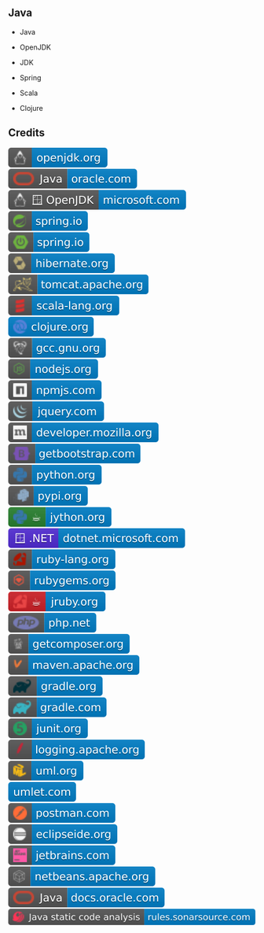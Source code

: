Java
----

- Java

- OpenJDK

- JDK

- Spring

- Scala

- Clojure

Credits
-------
[![image](
Credits/openjdk.org.svg?raw=true)](https://openjdk.org/)  
[![image](
Credits/Java-oracle.com.svg?raw=true)](https://oracle.com/java/)  
[![image](
Credits/OpenJDK-microsoft.com.svg?raw=true)](https://microsoft.com/openjdk/)  
[![image](
Credits/spring.io.svg?raw=true)](https://spring.io/)  
[![image](
Credits/Spring-Boot-spring.io.svg?raw=true)](https://spring.io/projects/spring-boot/)  
[![image](
Credits/hibernate.org.svg?raw=true)](https://hibernate.org/)  
[![image](
Credits/tomcat.apache.org.svg?raw=true)](https://tomcat.apache.org/)  
[![image](
Credits/scala-lang.org.svg?raw=true)](https://scala-lang.org/)  
[![image](
Credits/clojure.org.svg?raw=true)](https://clojure.org/)  
[![image](
Credits/gcc.gnu.org.svg?raw=true)](https://gcc.gnu.org/)  
[![image](
Credits/nodejs.org.svg?raw=true)](https://nodejs.org/)  
[![image](
Credits/npmjs.com.svg?raw=true)](https://npmjs.com/)  
[![image](
Credits/jquery.com.svg?raw=true)](https://jquery.com/)  
[![image](
Credits/developer.mozilla.org.svg?raw=true)](https://developer.mozilla.org/)  
[![image](
Credits/getbootstrap.com.svg?raw=true)](https://getbootstrap.com/)  
[![image](
Credits/python.org.svg?raw=true)](https://python.org/)  
[![image](
Credits/pypi.org.svg?raw=true)](https://pypi.org/)  
[![image](
Credits/jython.org.svg?raw=true)](https://jython.org/)  
[![image](
Credits/dotnet.microsoft.com.svg?raw=true)](https://dotnet.microsoft.com/)  
[![image](
Credits/ruby-lang.org.svg?raw=true)](https://ruby-lang.org/)  
[![image](
Credits/rubygems.org.svg?raw=true)](https://rubygems.org/)  
[![image](
Credits/jruby.org.svg?raw=true)](https://jruby.org/)  
[![image](
Credits/php.net.svg?raw=true)](https://php.net/)  
[![image](
Credits/getcomposer.org.svg?raw=true)](https://getcomposer.org)  
[![image](
Credits/maven.apache.org.svg?raw=true)](https://maven.apache.org/)  
[![image](
Credits/gradle.org.svg?raw=true)](https://gradle.org/)  
[![image](
Credits/gradle.com.svg?raw=true)](https://gradle.com/)  
[![image](
Credits/junit.org.svg?raw=true)](https://junit.org/)  
[![image](
Credits/logging.apache.org.svg?raw=true)](https://logging.apache.org/)  
[![image](
Credits/uml.org.svg?raw=true)](https://uml.org/)  
[![image](
Credits/umlet.com.svg?raw=true)](https://umlet.com/)  
[![image](
Credits/postman.com.svg?raw=true)](https://postman.com/)  
[![image](
Credits/eclipseide.org.svg?raw=true)](https://eclipseide.org/)  
[![image](
Credits/jetbrains.com.svg?raw=true)](https://jetbrains.com/)  
[![image](
Credits/netbeans.apache.org.svg?raw=true)](https://netbeans.apache.org/)  
[![image](
Credits/Java-docs.oracle.com.svg?raw=true)](https://docs.oracle.com/java/)  
[![image](
Credits/Java-static-code-analysis-rules.sonarsource.com.svg?raw=true)](https://rules.sonarsource.com/java/)
